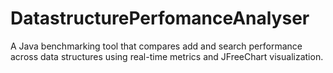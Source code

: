 # DatastructurePerfomanceAnalyser
A Java benchmarking tool that compares add and search performance across data structures using real-time metrics and JFreeChart visualization.
